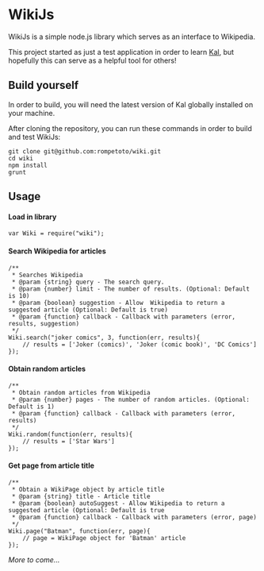# WikiJs

WikiJs is a simple node.js library which serves as an interface to Wikipedia.

This project started as just a test application in order to learn [Kal](http://rzimmerman.github.io/kal/), but hopefully
this can serve as a helpful tool for others!

## Build yourself

In order to build, you will need the latest version of Kal globally installed on your machine.

After cloning the repository, you can run these commands in order to build and test WikiJs:

```
git clone git@github.com:rompetoto/wiki.git
cd wiki
npm install
grunt
```

## Usage

#### Load in library

```
var Wiki = require("wiki");
```

#### Search Wikipedia for articles

```
/**
 * Searches Wikipedia
 * @param {string} query - The search query.
 * @param {number} limit - The number of results. (Optional: Default is 10)
 * @param {boolean} suggestion - Allow  Wikipedia to return a suggested article (Optional: Default is true)
 * @param {function} callback - Callback with parameters (error, results, suggestion)
 */
Wiki.search("joker comics", 3, function(err, results){
    // results = ['Joker (comics)', 'Joker (comic book)', 'DC Comics']
});

```

#### Obtain random articles

```
/**
 * Obtain random articles from Wikipedia
 * @param {number} pages - The number of random articles. (Optional: Default is 1)
 * @param {function} callback - Callback with parameters (error, results)
 */
Wiki.random(function(err, results){
	// results = ['Star Wars']
});
```

#### Get page from article title

```
/** 
 * Obtain a WikiPage object by article title
 * @param {string} title - Article title
 * @param {boolean} autoSuggest - Allow Wikipedia to return a suggested article (Optional: Default is true
 * @param {function} callback - Callback with parameters (error, page)
 */
Wiki.page("Batman", function(err, page){
	// page = WikiPage object for 'Batman' article
});
```

*More to come...*